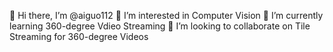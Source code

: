 👋 Hi there, I’m @aiguo112
👀 I’m interested in Computer Vision
🌱 I’m currently learning 360-degree Vdieo Streaming
💞️ I’m looking to collaborate on Tile Streaming for 360-degree Videos
